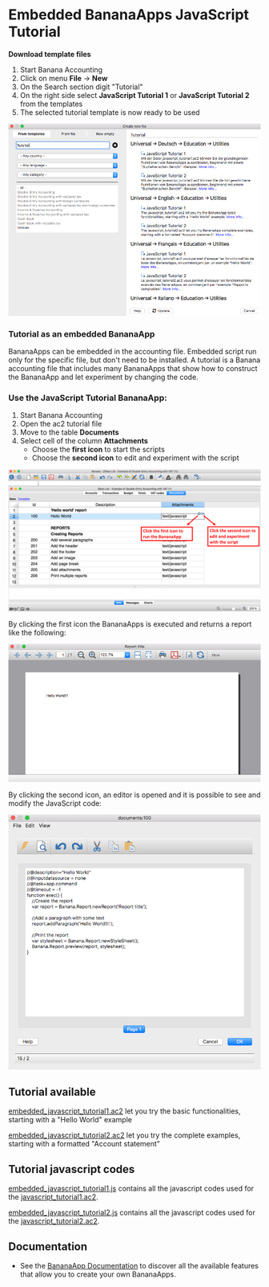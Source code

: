 # Embedded BananaApps JavaScript Tutorial

**Download template files**

1. Start Banana Accounting
2. Click on menu **File** -> **New**
3. On the Search section digit "Tutorial"
4. On the right side select **JavaScript Tutorial 1** or **JavaScript Tutorial 2** from the templates
5. The selected tutorial template is now ready to be used

![search_tutorial_template](https://raw.githubusercontent.com/BananaAccounting/General/master/TutorialApps/images/search_tutorial_templates.png)

### Tutorial as an embedded BananaApp
BananaApps can be embedded in the accounting file.
Embedded script run only for the specific file, but don't need to be installed. 
A  tutorial is a  Banana accounting file that includes many BananaApps that show how to construct the BananaApp and let  experiment by changing the code. 

### Use the JavaScript Tutorial BananaApp:
1. Start Banana Accounting
2. Open the ac2 tutorial file 
3. Move to the table **Documents**
4. Select cell of the column **Attachments**
   * Choose the **first icon** to start the scripts
   * Choose the **second icon** to edit and experiment with the script 

![manage_tutorial_apps](https://raw.githubusercontent.com/BananaAccounting/General/master/TutorialApps/images/manage_tutorial_app.png)

By clicking the first icon the BananaApps is executed and returns a report like the following:

![report_example](https://raw.githubusercontent.com/BananaAccounting/General/master/TutorialApps/images/report_example.png)

By clicking the second icon, an editor is opened and it is possible to see and modify the JavaScript code:

![javascript_editor](https://raw.githubusercontent.com/BananaAccounting/General/master/TutorialApps/images/javascript_editor.png)

## Tutorial available
[embedded_javascript_tutorial1.ac2](https://github.com/BananaAccounting/General/blob/master/TutorialApps/embedded_javascript_tutorial1.ac2?raw=true) let you try the basic functionalities, starting with a "Hello World" example

[embedded_javascript_tutorial2.ac2](https://github.com/BananaAccounting/General/blob/master/TutorialApps/embedded_javascript_tutorial2.ac2?raw=true) let you try the complete examples, starting with a formatted "Account statement"
 
## Tutorial javascript codes
[embedded_javascript_tutorial1.js](https://raw.githubusercontent.com/BananaAccounting/General/master/TutorialApps/embedded_javascript_tutorial1.js) contains all the javascript codes used for the [javascript_tutorial1.ac2](https://github.com/BananaAccounting/General/blob/master/TutorialApps/javascript_tutorial1.ac2?raw=true).

[embedded_javascript_tutorial2.js](https://raw.githubusercontent.com/BananaAccounting/General/master/TutorialApps/embedded_javascript_tutorial2.js) contains all the javascript codes used for the [javascript_tutorial2.ac2](https://github.com/BananaAccounting/General/blob/master/TutorialApps/javascript_tutorial2.ac2?raw=true).

## Documentation
* See the [BananaApp Documentation](https://www.banana.ch/doc9/en/node/4065) to discover all the available features that allow you to create your own BananaApps.
